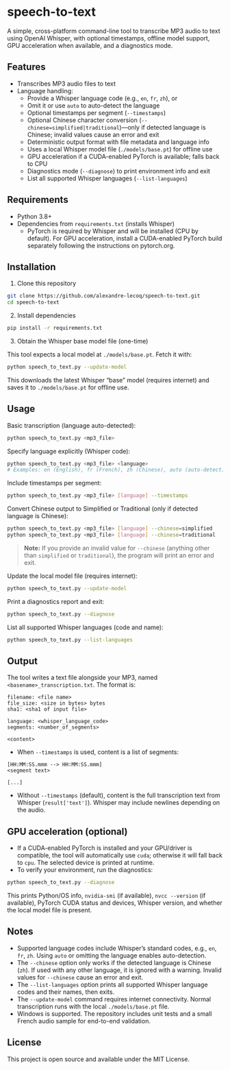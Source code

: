 # speech-to-text

A simple, cross-platform command-line tool to transcribe MP3 audio to text using OpenAI Whisper, with optional timestamps, offline model support, GPU acceleration when available, and a diagnostics mode.

## Features

- Transcribes MP3 audio files to text
- Language handling:
  - Provide a Whisper language code (e.g., `en`, `fr`, `zh`), or
  - Omit it or use `auto` to auto-detect the language
  - Optional timestamps per segment (`--timestamps`)
  - Optional Chinese character conversion (`--chinese=simplified|traditional`)—only if detected language is Chinese; invalid values cause an error and exit
  - Deterministic output format with file metadata and language info
  - Uses a local Whisper model file (`./models/base.pt`) for offline use
  - GPU acceleration if a CUDA-enabled PyTorch is available; falls back to CPU
  - Diagnostics mode (`--diagnose`) to print environment info and exit
  - List all supported Whisper languages (`--list-languages`)

## Requirements

- Python 3.8+
- Dependencies from `requirements.txt` (installs Whisper)
  - PyTorch is required by Whisper and will be installed (CPU by default). For GPU acceleration, install a CUDA-enabled PyTorch build separately following the instructions on pytorch.org.

## Installation

1) Clone this repository

```bash
git clone https://github.com/alexandre-lecoq/speech-to-text.git
cd speech-to-text
```

2) Install dependencies

```bash
pip install -r requirements.txt
```

3) Obtain the Whisper base model file (one-time)

This tool expects a local model at `./models/base.pt`. Fetch it with:

```bash
python speech_to_text.py --update-model
```

This downloads the latest Whisper “base” model (requires internet) and saves it to `./models/base.pt` for offline use.

## Usage

Basic transcription (language auto-detected):

```bash
python speech_to_text.py <mp3_file>
```

Specify language explicitly (Whisper code):

```bash
python speech_to_text.py <mp3_file> <language>
# Examples: en (English), fr (French), zh (Chinese), auto (auto-detect)
```

Include timestamps per segment:

```bash
python speech_to_text.py <mp3_file> [language] --timestamps
```

Convert Chinese output to Simplified or Traditional (only if detected language is Chinese):

```bash
python speech_to_text.py <mp3_file> [language] --chinese=simplified
python speech_to_text.py <mp3_file> [language] --chinese=traditional
```

> **Note:** If you provide an invalid value for `--chinese` (anything other than `simplified` or `traditional`), the program will print an error and exit.

Update the local model file (requires internet):

```bash
python speech_to_text.py --update-model
```

Print a diagnostics report and exit:

```bash
python speech_to_text.py --diagnose
```

List all supported Whisper languages (code and name):

```bash
python speech_to_text.py --list-languages
```

## Output

The tool writes a text file alongside your MP3, named `<basename>_transcription.txt`. The format is:

```
filename: <file name>
file_size: <size in bytes> bytes
sha1: <sha1 of input file>

language: <whisper_language_code>
segments: <number_of_segments>

<content>
```

- When `--timestamps` is used, content is a list of segments:

```
[HH:MM:SS.mmm --> HH:MM:SS.mmm]
<segment text>

[...]
```

- Without `--timestamps` (default), content is the full transcription text from Whisper (`result['text']`). Whisper may include newlines depending on the audio.

## GPU acceleration (optional)

- If a CUDA-enabled PyTorch is installed and your GPU/driver is compatible, the tool will automatically use `cuda`; otherwise it will fall back to `cpu`. The selected device is printed at runtime.
- To verify your environment, run the diagnostics:

```bash
python speech_to_text.py --diagnose
```

This prints Python/OS info, `nvidia-smi` (if available), `nvcc --version` (if available), PyTorch CUDA status and devices, Whisper version, and whether the local model file is present.

## Notes

- Supported language codes include Whisper’s standard codes, e.g., `en`, `fr`, `zh`. Using `auto` or omitting the language enables auto-detection.
- The `--chinese` option only works if the detected language is Chinese (`zh`). If used with any other language, it is ignored with a warning. Invalid values for `--chinese` cause an error and exit.
- The `--list-languages` option prints all supported Whisper language codes and their names, then exits.
- The `--update-model` command requires internet connectivity. Normal transcription runs with the local `./models/base.pt` file.
- Windows is supported. The repository includes unit tests and a small French audio sample for end-to-end validation.

## License

This project is open source and available under the MIT License.